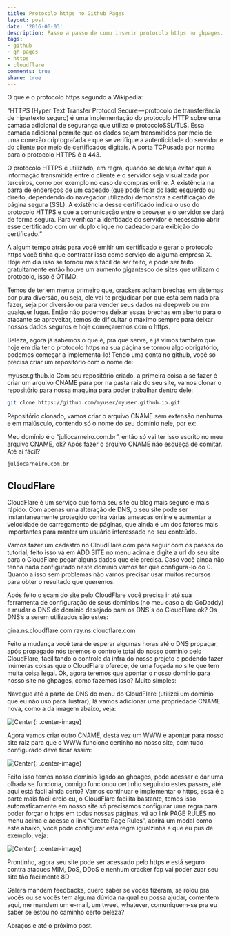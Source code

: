 ```yaml
---
title: Protocolo https no Github Pages
layout: post
date: '2016-06-03'
description: Passo a passo de como inserir protocolo https no ghpages.
tags:
- github
- gh pages
- https
- cloudflare
comments: true
share: true
---
```


O que é o protocolo https segundo a Wikipedia:

“HTTPS (Hyper Text Transfer Protocol Secure — protocolo de transferência de hipertexto seguro) é uma implementação do protocolo HTTP sobre uma camada adicional de segurança que utiliza o protocoloSSL/TLS. Essa camada adicional permite que os dados sejam transmitidos por meio de uma conexão criptografada e que se verifique a autenticidade do servidor e do cliente por meio de certificados digitais. A porta TCPusada por norma para o protocolo HTTPS é a 443.

O protocolo HTTPS é utilizado, em regra, quando se deseja evitar que a informação transmitida entre o cliente e o servidor seja visualizada por terceiros, como por exemplo no caso de compras online. A existência na barra de endereços de um cadeado (que pode ficar do lado esquerdo ou direito, dependendo do navegador utilizado) demonstra a certificação de página segura (SSL). A existência desse certificado indica o uso do protocolo HTTPS e que a comunicação entre o browser e o servidor se dará de forma segura. Para verificar a identidade do servidor é necessário abrir esse certificado com um duplo clique no cadeado para exibição do certificado.”

A algum tempo atrás para você emitir um certificado e gerar o protocolo https você tinha que contratar isso como serviço de alguma empresa X. Hoje em dia isso se tornou mais fácil de ser feito, e pode ser feito gratuitamente então houve um aumento gigantesco de sites que utilizam o protocolo, isso é ÓTIMO.

Temos de ter em mente primeiro que, crackers acham brechas em sistemas por pura diversão, ou seja, ele vai te prejudicar por que está sem nada pra fazer, seja por diversão ou para vender seus dados na deepweb ou em qualquer lugar. Então não podemos deixar essas brechas em aberto para o atacante se aproveitar, temos de dificultar o máximo sempre para deixar nossos dados seguros e hoje começaremos com o https.

Beleza, agora já sabemos o que é, pra que serve, e já vimos também que hoje em dia ter o protocolo https na sua página se tornou algo obrigatório, podemos começar a implementa-lo! Tendo uma conta no github, você só precisa criar um repositório com o nome de:

myuser.github.io
Com seu repositório criado, a primeira coisa a se fazer é criar um arquivo CNAME para por na pasta raiz do seu site, vamos clonar o repositório para nossa maquina para poder trabalhar dentro dele:

```bash
git clone https://github.com/myuser/myuser.github.io.git
```

Repositório clonado, vamos criar o arquivo CNAME sem extensão nenhuma e em maiúsculo, contendo só o nome do seu domínio nele, por ex:

Meu domínio é o “juliocarneiro.com.br”, então só vai ter isso escrito no meu arquivo CNAME, ok? Após fazer o arquivo CNAME não esqueça de comitar. Até ai fácil?

```bash 
juliocarneiro.com.br
```

## CloudFlare

CloudFlare é um serviço que torna seu site ou blog mais seguro e mais rápido. Com apenas uma alteração de DNS, o seu site pode ser instantaneamente protegido contra várias ameaças online e aumentar a velocidade de carregamento de páginas, que ainda é um dos fatores mais importantes para manter um usuário interessado no seu conteúdo.

Vamos fazer um cadastro no CloudFlare.com para seguir com os passos do tutorial, feito isso vá em ADD SITE no menu acima e digite a url do seu site para o CloudFlare pegar alguns dados que ele precisa. Caso você ainda não tenha nada configurado neste domínio vamos ter que configura-lo do 0. Quanto a isso sem problemas não vamos precisar usar muitos recursos para obter o resultado que queremos.

Após feito o scam do site pelo CloudFlare você precisa ir até sua ferramenta de configuração de seus domínios (no meu caso a da GoDaddy) e mudar o DNS do domínio desejado para os DNS´s do CloudFlare ok? Os DNS’s a serem utilizados são estes:

gina.ns.cloudflare.com 
ray.ns.cloudflare.com

Feito a mudança você terá de esperar algumas horas até o DNS propagar, após propagado nós teremos o controle total do nosso domínio pelo CloudFlare, facilitando o controle da infra do nosso projeto e podendo fazer inúmeras coisas que o CloudFlare oferece, de uma fuçada no site que tem muita coisa legal. Ok, agora teremos que apontar o nosso domínio para nosso site no ghpages, como fazemos isso? Muito simples:

Navegue até a parte de DNS do menu do CloudFlare (utilizei um domínio que eu não uso para ilustrar), lá vamos adicionar uma propriedade CNAME nova, como a da imagem abaixo, veja:

![](https://cdn-images-1.medium.com/max/800/1*oC85NTQ4-payUBuZ7P1ueQ.png "Center"){: .center-image}

Agora vamos criar outro CNAME, desta vez um WWW e apontar para nosso site raiz para que o WWW funcione certinho no nosso site, com tudo configurado deve ficar assim:

![](https://cdn-images-1.medium.com/max/800/1*wMnb7N7ni_zTFGC_3DKceQ.png "Center"){: .center-image}

Feito isso temos nosso domínio ligado ao ghpages, pode acessar e dar uma olhada se funciona, comigo funcionou certinho seguindo estes passos, até aqui está fácil ainda certo? Vamos continuar e implementar o https, essa é a parte mais fácil creio eu, o CloudFlare facilita bastante, temos isso automaticamente em nosso site só precisamos configurar uma regra para poder forçar o https em todas nossas páginas, vá ao link PAGE RULES no menu acima e acesse o link “Create Page Rules”, abrirá um modal como este abaixo, você pode configurar esta regra igualzinha a que eu pus de exemplo, veja:

![](https://cdn-images-1.medium.com/max/800/1*y1e8VXzT_njGOtTmqfpoAQ.png "Center"){: .center-image}

Prontinho, agora seu site pode ser acessado pelo https e está seguro contra ataques MIM, DoS, DDoS e nenhum cracker fdp vai poder zuar seu site tão facilmente 8D

Galera mandem feedbacks, quero saber se vocês fizeram, se rolou pra vocês ou se vocês tem alguma dúvida na qual eu possa ajudar, comentem aqui, me mandem um e-mail, um tweet, whatever, comuniquem-se pra eu saber se estou no caminho certo beleza?

Abraços e até o próximo post.